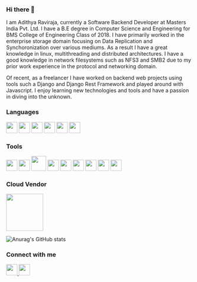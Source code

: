 ### Hi there 👋

I am Adithya Raviraja, currently a Software Backend Developer at Masters India Pvt. Ltd.
I have a B.E degree in Computer Science and Engineering for BMS College of Engineering Class of 2018. I have primarily worked in
the enterprise storage domain focusing on Data Replication and Synchoronization over various mediums. As a result I have a great knowledge in 
linux, multithreading and distributed architectures. I have a good knowledge in network filesystems such as NFS3 and SMB2 due to
my prior work experience in the protocol and networking domain. 

Of recent, as a freelancer I have worked on backend web projects using tools such a Django and Django Rest Framework and played around with
Javascript. I enjoy learning new technologies and tools and have a passion in diving into the unknown.

### Languages

<img src="https://img.icons8.com/color/344/c-programming.png" width="30"> <img src="https://img.icons8.com/color/344/c-plus-plus-logo.png" width="30"> <img src="https://img.icons8.com/color/344/python--v1.png" width="30"> <img src="https://img.icons8.com/color/344/javascript--v1.png" width="30"> <img src="https://img.icons8.com/plasticine/344/bash.png" width="30"> <img src="https://img.icons8.com/external-flaticons-lineal-color-flat-icons/344/external-sql-computer-programming-flaticons-lineal-color-flat-icons.png" width="30">

### Tools

<img src="https://img.icons8.com/color/344/git.png" width="30"> <img src="https://img.icons8.com/color/344/postgreesql.png" width="30"> <img src="https://static.djangoproject.com/img/logos/django-logo-negative.png" width="40"> <img src="https://img.icons8.com/color/344/docker.png" width="30"> <img src="https://img.icons8.com/color/344/nginx.png" width="30"> <img src="https://img.icons8.com/dusk/344/postman-api.png" width="30"> <img src="https://img.icons8.com/color/344/visual-studio-code-2019.png" width="30"> <img src="https://img.icons8.com/color/344/pycharm.png" width="30">
<img src="https://img.icons8.com/cute-clipart/344/flask.png" width="30">

### Cloud Vendor

<img src="https://www.vectorlogo.zone/logos/digitalocean/digitalocean-ar21.png" width="100">

![Anurag's GitHub stats](https://github-readme-stats.vercel.app/api?username=adithya-raviraja&show_icons=true&theme=radical&count_private=true)

### Connect with me

<a href="https://www.linkedin.com/in/adithya-raviraja/">
  <img src="https://img.icons8.com/color/344/linkedin.png" width="30">
</a>

<a href="mailto:adithya.raviraj96@gmail.com">
  <img src="https://img.icons8.com/color/344/gmail-new.png" width="30">
</a>


